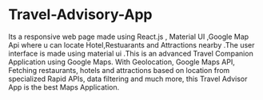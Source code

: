 # Travel-Advisory-App
Its a responsive web page made using React.js , Material UI ,Google Map Api where u can locate Hotel,Restuarants and Attractions nearby .The user interface is made using material ui .This is an advanced Travel Companion Application using Google Maps. With Geolocation, Google Maps API, Fetching restaurants, hotels and attractions based on location from specialized Rapid APIs, data filtering and much more, this Travel Advisor App is the best Maps Application.
